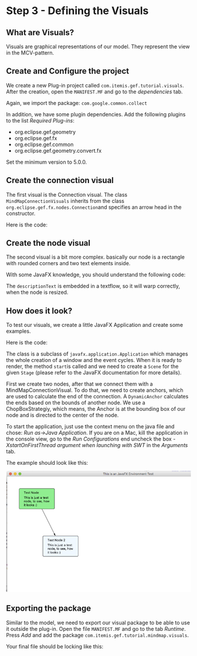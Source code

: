 # Step 3 - Defining the Visuals

## What are Visuals?

Visuals are graphical representations of our model. They represent the view in the MCV-pattern.

## Create and Configure the project
We create a new Plug-in project called `com.itemis.gef.tutorial.visuals`.
After the creation, open the `MANIFEST.MF` and go to the *dependencies* tab.

Again, we import the package: `com.google.common.collect`

In addition, we have some plugin dependencies. Add the following plugins to the list *Required Plug-ins*:

 * org.eclipse.gef.geometry
 * org.eclipse.gef.fx
 * org.eclipse.gef.common
 * org.eclipse.gef.geometry.convert.fx

Set the minimum version to 5.0.0.

## Create the connection visual

The first visual is the Connection visual. The class `MindMapConnectionVisuals` inherits from the class
`org.eclipse.gef.fx.nodes.Connection`and specifies an arrow head in the constructor.

Here is the code:

<script src="http://gist-it.appspot.com/http://github.com/hannesN/gef-mindmap-tutorial/blob/step3_visuals/com.itemis.gef.tutorial.mindmap.visuals/src/com/itemis/gef/tutorial/mindmap/visuals/MindMapConnectionVisual.java"></script>


## Create the node visual

The second visual is a bit more complex. basically our node is a rectangle with rounded corners and two text elements inside.

With some JavaFX knowledge, you should understand the following code:

<script src="http://gist-it.appspot.com/http://github.com/hannesN/gef-mindmap-tutorial/blob/step3_visuals/com.itemis.gef.tutorial.mindmap.visuals/src/com/itemis/gef/tutorial/mindmap/visuals/MindMapNodeVisual.java"></script>
 	
The `descriptionText` is embedded in a textflow, so it will warp correctly, when the node is resized.


## How does it look?

To test our visuals, we create a little JavaFX Application and create some examples.

Here is the code:

<script src="http://gist-it.appspot.com/http://github.com/hannesN/gef-mindmap-tutorial/blob/step3_visuals/com.itemis.gef.tutorial.mindmap.visuals/src/com/itemis/gef/tutorial/mindmap/visuals/MindMapVisualApplication.java"></script>


The class is a subclass of `javafx.application.Application` which manages the whole creation of a window and the event cycles.
When it is ready to render, the method `start`is called and we need to create a `Scene` for the given `Stage` (please refer to the JavaFX documentation for more details).

First we create two nodes, after that we connect them with a MindMapConnectionVisual. To do that, we need to create anchors, which are used to calculate the end of the connection. A `DynamicAnchor` calculates the ends based on the bounds of another node. We use a ChopBoxStrategiy, which means, the Anchor is at the bounding box of our node and is directed to the center of the node.

To start the application, just use the context menu on the java file and chose: *Run as->Java Application*. If you are on a Mac, kill the application in the console view, go to the *Run Configurations* end uncheck the box *-XstartOnFirstThread argument when launching with SWT* in the  *Arguments* tab.


The example should look like this:

![Rendered visuals](images/visualapplication_shot.png "Screenshot of MindMapVisualApplication")

## Exporting the package

Similar to the model, we need to export our visual package to be able to use it outside the plug-in.
Open the file `MANIFEST.MF` and go to the tab *Runtime*.
Press *Add* and add the package `com.itemis.gef.tutorial.mindmap.visuals`.

Your final file should be locking like this:

<script src="http://gist-it.appspot.com/http://github.com/hannesN/gef-mindmap-tutorial/blob/step3_visuals/com.itemis.gef.tutorial.mindmap.visuals/META-INF/MANIFEST.MF"></script>
